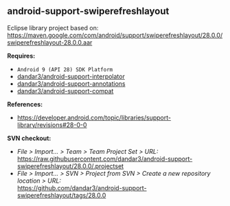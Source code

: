 ## android-support-swiperefreshlayout

Eclipse library project based on:<br/>
https://maven.google.com/com/android/support/swiperefreshlayout/28.0.0/swiperefreshlayout-28.0.0.aar

**Requires:**
- `Android 9 (API 28) SDK Platform`
- [dandar3/android-support-interpolator](https://github.com/dandar3/android-support-interpolator/tree/28.0.0)
- [dandar3/android-support-annotations](https://github.com/dandar3/android-support-annotations/tree/28.0.0)
- [dandar3/android-support-compat](https://github.com/dandar3/android-support-compat/tree/28.0.0)

**References:**
- https://developer.android.com/topic/libraries/support-library/revisions#28-0-0

**SVN checkout:**
- _File > Import... > Team > Team Project Set > URL:_<br/>
  https://raw.githubusercontent.com/dandar3/android-support-swiperefreshlayout/28.0.0/.projectset
- _File > Import... > SVN > Project from SVN > Create a new repository location > URL:_<br/>
  https://github.com/dandar3/android-support-swiperefreshlayout/tags/28.0.0
